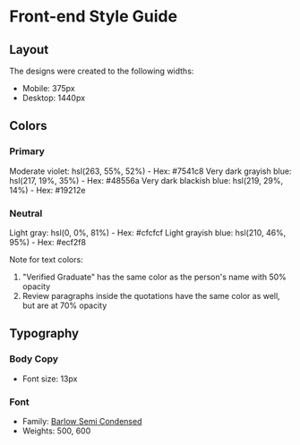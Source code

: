 # Front-end Style Guide

## Layout

The designs were created to the following widths:

- Mobile: 375px
- Desktop: 1440px

## Colors

### Primary

Moderate violet: hsl(263, 55%, 52%) - Hex: #7541c8
Very dark grayish blue: hsl(217, 19%, 35%) - Hex: #48556a
Very dark blackish blue: hsl(219, 29%, 14%) - Hex: #19212e

### Neutral

Light gray: hsl(0, 0%, 81%) - Hex: #cfcfcf
Light grayish blue: hsl(210, 46%, 95%) - Hex: #ecf2f8

Note for text colors:

1. "Verified Graduate" has the same color as the person's name with 50% opacity
2. Review paragraphs inside the quotations have the same color as well, but are at 70% opacity

## Typography

### Body Copy

- Font size: 13px

### Font

- Family: [Barlow Semi Condensed](https://fonts.google.com/specimen/Barlow+Semi+Condensed)
- Weights: 500, 600
